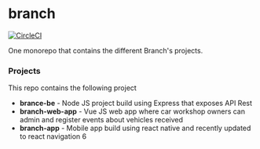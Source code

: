 # branch

[![CircleCI](https://dl.circleci.com/status-badge/img/gh/cristiannietodev91/branch/tree/main.svg?style=svg)](https://dl.circleci.com/status-badge/redirect/gh/cristiannietodev91/branch/tree/main)

One monorepo that contains the different Branch's projects.

### Projects

This repo contains the following project

- __brance-be__ - Node JS project build using Express that exposes API Rest
- __branch-web-app__ - Vue JS web app where car workshop owners can admin and register events about vehicles received
- __branch-app__ - Mobile app build using react native and recently updated to react navigation 6



